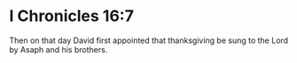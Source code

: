 # I Chronicles 16:7

Then on that day David first appointed that thanksgiving be sung to the Lord by Asaph and his brothers.
